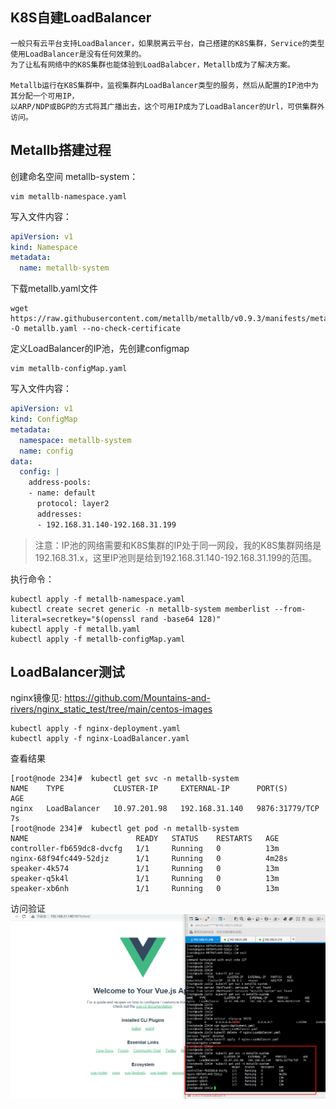 ## K8S自建LoadBalancer

```
一般只有云平台支持LoadBalancer，如果脱离云平台，自己搭建的K8S集群，Service的类型使用LoadBalancer是没有任何效果的。
为了让私有网络中的K8S集群也能体验到LoadBalabcer，Metallb成为了解决方案。

Metallb运行在K8S集群中，监视集群内LoadBalancer类型的服务，然后从配置的IP池中为其分配一个可用IP，
以ARP/NDP或BGP的方式将其广播出去，这个可用IP成为了LoadBalancer的Url，可供集群外访问。
```

## Metallb搭建过程

创建命名空间 metallb-system：

```shell
vim metallb-namespace.yaml
```

写入文件内容：

```yaml
apiVersion: v1
kind: Namespace
metadata:
  name: metallb-system
```

下载metallb.yaml文件

```shell
wget https://raw.githubusercontent.com/metallb/metallb/v0.9.3/manifests/metallb.yaml -O metallb.yaml --no-check-certificate
```

定义LoadBalancer的IP池，先创建configmap



```shell
vim metallb-configMap.yaml
```

写入文件内容：



```yaml
apiVersion: v1
kind: ConfigMap
metadata:
  namespace: metallb-system
  name: config
data:
  config: |
    address-pools:
    - name: default
      protocol: layer2
      addresses:
      - 192.168.31.140-192.168.31.199
```

> 注意：IP池的网络需要和K8S集群的IP处于同一网段，我的K8S集群网络是192.168.31.x，这里IP池则是给到192.168.31.140-192.168.31.199的范围。

执行命令：



```shell
kubectl apply -f metallb-namespace.yaml
kubectl create secret generic -n metallb-system memberlist --from-literal=secretkey="$(openssl rand -base64 128)"
kubectl apply -f metallb.yaml
kubectl apply -f metallb-configMap.yaml
```

## LoadBalancer测试
nginx镜像见: https://github.com/Mountains-and-rivers/nginx_static_test/tree/main/centos-images

```
kubectl apply -f nginx-deployment.yaml
kubectl apply -f nginx-LoadBalancer.yaml
```

查看结果

```
[root@node 234]#  kubectl get svc -n metallb-system
NAME    TYPE           CLUSTER-IP     EXTERNAL-IP      PORT(S)          AGE
nginx   LoadBalancer   10.97.201.98   192.168.31.140   9876:31779/TCP   7s
[root@node 234]#  kubectl get pod -n metallb-system
NAME                        READY   STATUS    RESTARTS   AGE
controller-fb659dc8-dvcfg   1/1     Running   0          13m
nginx-68f94fc449-52djz      1/1     Running   0          4m28s
speaker-4k574               1/1     Running   0          13m
speaker-q5k4l               1/1     Running   0          13m
speaker-xb6nh               1/1     Running   0          13m
```

访问验证
![image](https://github.com/Mountains-and-rivers/nginx-lb/blob/main/image/test.png)
